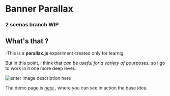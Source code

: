 # Banner Parallax

### 2 scenas branch WIP

What's that ?
-------
-This is a **parallax.js** experiment created only for learnig.

But in this point, i think that *can be useful for a variety of pourposes*, so i go to work in it one more deep level...

![enter image description here](http://recursos.yoytuweb.hol.es/banner-parallax/images/aldeaweb_com.jpg)

The demo page is <a href="http://recursos.yoytuweb.hol.es/banner-parallax/banner.html" target="_blank">here</a> , where you can see in action the base idea.


